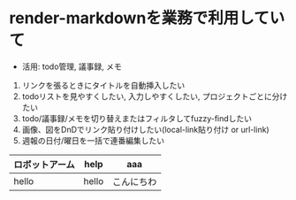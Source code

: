 # render-markdownを業務で利用していて
* 活用: todo管理, 議事録, メモ

1. リンクを張るときにタイトルを自動挿入したい
2. todoリストを見やすくしたい, 入力しやすくしたい, プロジェクトごとに分けたい
3. todo/議事録/メモを切り替えまたはフィルタしてfuzzy-findしたい
4. 画像、図をDnDでリンク貼り付けしたい(local-link貼り付け or url-link)
5. 週報の日付/曜日を一括で連番編集したい

| ロボットアーム | help  | aaa        |
|:---------------|:-----:|:----------:|
| hello          | hello | こんにちわ |

